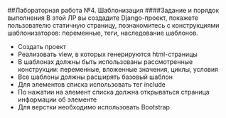 ##Лабораторная работа №4. Шаблонизация
####Задание и порядок выполнения
В этой ЛР вы создадите Django-проект, покажете пользователю статичную страницу, познакомитесь с конструкциями шаблонизаторов: переменные, теги, наследование шаблонов. 
* Создать проект
* Реализовать view, в которых генерируются html-страницы
* В шаблонах должны быть использованы рассмотренные конструкции: переменные, вложенные значения, циклы, условия
* Все шаблоны должны расширять базовый шаблон
* Для элементов списка использовать тег include
* По нажатии на элемент списка должна открываться страница информации об элементе
* Для верстки необходимо использовать Bootstrap
